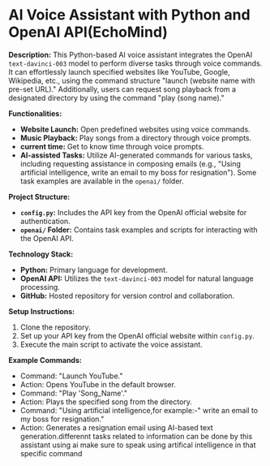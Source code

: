 # AI Voice Assistant with Python and OpenAI API(EchoMind)

**Description:** This Python-based AI voice assistant integrates the OpenAI `text-davinci-003` model to perform diverse tasks through voice commands. It can effortlessly launch specified websites like YouTube, Google, Wikipedia, etc., using the command structure "launch (website name with pre-set URL)." Additionally, users can request song playback from a designated directory by using the command "play (song name)."

**Functionalities:**
- **Website Launch:** Open predefined websites using voice commands.
- **Music Playback:** Play songs from a directory through voice prompts.
- **current time:** Get to know time through voice prompts.
- **AI-assisted Tasks:** Utilize AI-generated commands for various tasks, including requesting assistance in composing emails (e.g., "Using artificial intelligence, write an email to my boss for resignation"). Some task examples are available in the `openai/` folder.

**Project Structure:**
- **`config.py`:** Includes the API key from the OpenAI official website for authentication.
- **`openai/` Folder:** Contains task examples and scripts for interacting with the OpenAI API.

**Technology Stack:**
- **Python:** Primary language for development.
- **OpenAI API:** Utilizes the `text-davinci-003` model for natural language processing.
- **GitHub:** Hosted repository for version control and collaboration.

**Setup Instructions:**
1. Clone the repository.
2. Set up your API key from the OpenAI official website within `config.py`.
3. Execute the main script to activate the voice assistant.

**Example Commands:**
- Command: "Launch YouTube."
- Action: Opens YouTube in the default browser.
- Command: "Play 'Song_Name'."
- Action: Plays the specified song from the directory.
- Command: "Using artificial intelligence,for example:-" write an email to my boss for resignation."
- Action: Generates a resignation email using AI-based text generation.differennt tasks related to information can be done by this assistant using ai make sure to speak using artifical intelligence in that specific command

